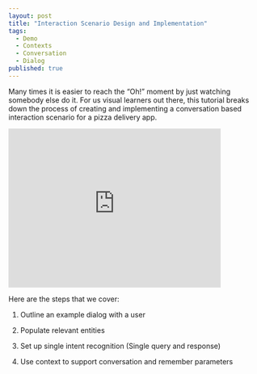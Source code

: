 ```yaml
---
layout: post
title: "Interaction Scenario Design and Implementation"
tags: 
  - Demo
  - Contexts
  - Conversation
  - Dialog
published: true
---
```

Many times it is easier to reach the “Oh!” moment by just watching somebody else do it.  For us visual learners out there, this tutorial breaks down the process of creating and implementing a conversation based interaction scenario for a pizza delivery app.

<iframe width="420" height="315" src="https://www.youtube.com/embed/zZCP14gr8Rs" frameborder="0" allowfullscreen></iframe>

Here are the steps that we cover:

1) Outline an example dialog with a user

2) Populate relevant entities

3) Set up single intent recognition (Single query and response)

4) Use context to support conversation and remember parameters
